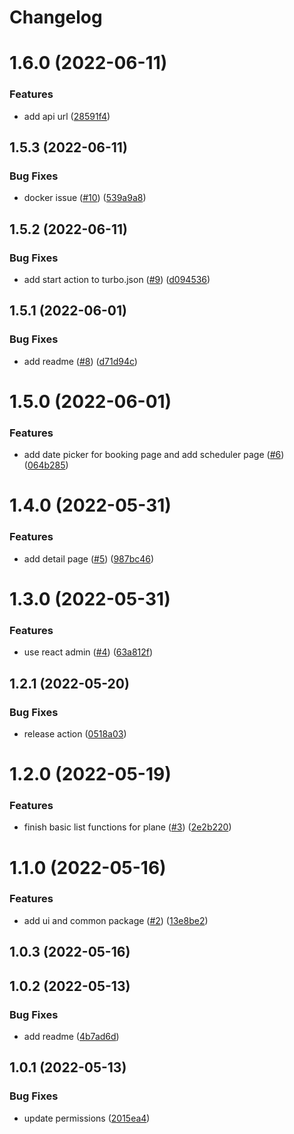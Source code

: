 # Changelog

# 1.6.0 (2022-06-11)


### Features

* add api url ([28591f4](https://github.com/flightsafe/frontend/commit/28591f464c3c517f7718b1ec763184372985fc98))

## 1.5.3 (2022-06-11)


### Bug Fixes

* docker issue ([#10](https://github.com/flightsafe/frontend/issues/10)) ([539a9a8](https://github.com/flightsafe/frontend/commit/539a9a80080380b55e0fde18bd753d10418164aa))

## 1.5.2 (2022-06-11)


### Bug Fixes

* add start action to turbo.json ([#9](https://github.com/flightsafe/frontend/issues/9)) ([d094536](https://github.com/flightsafe/frontend/commit/d094536ccdcca98a5f4ba4d8c3af94b00a22c0bf))

## 1.5.1 (2022-06-01)


### Bug Fixes

* add readme ([#8](https://github.com/flightsafe/frontend/issues/8)) ([d71d94c](https://github.com/flightsafe/frontend/commit/d71d94c91c3cf58fd0deaa69375792eab8e55b3f))

# 1.5.0 (2022-06-01)


### Features

* add date picker for booking page and add scheduler page ([#6](https://github.com/flightsafe/frontend/issues/6)) ([064b285](https://github.com/flightsafe/frontend/commit/064b2858da9192eb0f6f0dde31a90bc95b52bcd2))

# 1.4.0 (2022-05-31)


### Features

* add detail page ([#5](https://github.com/flightsafe/frontend/issues/5)) ([987bc46](https://github.com/flightsafe/frontend/commit/987bc46d0017f78ae7305dce6e32a03120ad5944))

# 1.3.0 (2022-05-31)


### Features

* use react admin ([#4](https://github.com/flightsafe/frontend/issues/4)) ([63a812f](https://github.com/flightsafe/frontend/commit/63a812fa803b48aa5468cc679e7774cf5c041359))

## 1.2.1 (2022-05-20)


### Bug Fixes

* release action ([0518a03](https://github.com/flightsafe/frontend/commit/0518a0397ded5725d78bb8e0721e1ed59f9d1718))

# 1.2.0 (2022-05-19)


### Features

* finish basic list functions for plane ([#3](https://github.com/flightsafe/frontend/issues/3)) ([2e2b220](https://github.com/flightsafe/frontend/commit/2e2b2207688abb789d61b7eddac076c16c55cda2))

# 1.1.0 (2022-05-16)


### Features

* add ui and common package ([#2](https://github.com/flightsafe/frontend/issues/2)) ([13e8be2](https://github.com/flightsafe/frontend/commit/13e8be2206b184cb963eb2878aca5406fe59fd1b))

## 1.0.3 (2022-05-16)

## 1.0.2 (2022-05-13)


### Bug Fixes

* add readme ([4b7ad6d](https://github.com/flightsafe/frontend/commit/4b7ad6dbdaa96ec1f83d907fffacb27e9dff3b12))

## 1.0.1 (2022-05-13)


### Bug Fixes

* update permissions ([2015ea4](https://github.com/flightsafe/frontend/commit/2015ea4aee697381788e1b6c2628d84a2f0f82e4))